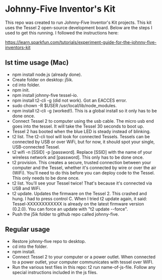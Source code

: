 # Johnny-Five Inventor's Kit

This repo was created to run Johnny-Five Inventor's Kit projects. This kit uses the Tessel 2 open-source development board. Below are the steps I used to get this running. I followed the instructions here:  

https://learn.sparkfun.com/tutorials/experiment-guide-for-the-johnny-five-inventors-kit  

## Ist time usage (Mac)

- npm install node.js (already done).  
- Create folder on desktop: j5ik.  
- cd into folder.  
- npm init.  
- npm install johnny-five tessel-io.
- npm install t2-cli -g (did not work). Got an EACCES error.  
- sudo chown -R $USER /usr/local/lib/node_modules.  
- npm install t2-cli -g (worked!). This is a global install so it only has to be done once.  
- Connect Tessel 2 to computer using the usb cable. The micro usb end goes into the tessel. It will take the Tessel 30 seconds to boot up.  
- Tessel 2 has booted when the blue LED is steady instead of blinking.  
- t2 list. The t2-cli tool will look for connected Tessels. Tessels can be connected by USB or over WiFi, but for now, it should spot your single, USB-connected Tessel.  
- t2 wifi -n [SSID] -p [password]. Replace [SSID] with the name of your wireless network and [password]. This only has to be done once.  
- t2 provision. This creates a secure, trusted connection between your computer and the Tessel, whether it's connected by wire or over the air (WiFi). You'll need to do this before you can deploy code to the Tessel. This only needs to be done once.  
- t2 list. You'll see your Tessel twice! That's because it's connected via USB and WiFi.  
- t2 update. Updates the firmware on the Tessel 2. This crashed and hung. I had to press control C. When I tried t2 update again, it said: Tessel-XXXXXXXXXXXX is already on the latest firmware version (0.2.0). You can force an update with "t2 update --force".  
- Push the j5ik folder to github repo called johnny-five.

## Regular usage

- Restore johnny-five repo to desktop.  
- cd into the folder.  
- npm install.  
- Connect Tessel 2 to your computer or a power outlet. When connected to a power outlet, your computer communicates with tessel over WIFI.
- Run the various test files in this repo: t2 run name-of-js-file. Follow any special instructions included in the js files.